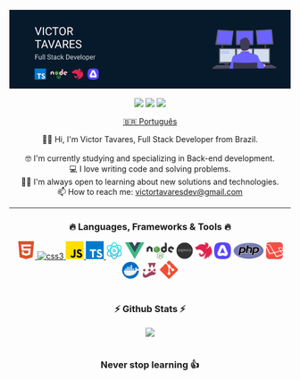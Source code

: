 ![Victor Tavares](./top.png)

<p align="center">
  <a href="https://github.com/victortavaresdev"><img src="https://img.shields.io/badge/GitHub-444444?style=for-the-badge&logo=github&logoColor=white" height="20" /></a>
  <a href="mailto:victortavaresdev@gmail.com"><img src="https://img.shields.io/badge/Gmail-D14836?style=for-the-badge&logo=gmail&logoColor=white" height="20" /></a>
  <a href="https://www.linkedin.com/in/victor-tavares-dev/"><img src="https://img.shields.io/badge/LinkedIn-0077B5?style=for-the-badge&logo=linkedin&logoColor=white" height="20" /></a>
</p>

<p align="center">
  <a href="https://github.com/victortavaresdev/victortavaresdev/blob/main/README_PT.md">🇧🇷 Português</a> 
</p>

<p align="center">
  🙋‍♂️ Hi, I'm Victor Tavares, Full Stack Developer from Brazil.
  <br>
  <br>
  🤓 I'm currently studying and specializing in Back-end development.
  <br>
  💻 I love writing code and solving problems.
  <br>
  👨‍💻 I'm always open to learning about new solutions and technologies.
  <br>
  📫 How to reach me: <a href="mailto: victortavaresdev@gmail.com">victortavaresdev@gmail.com</a>
</p>

<hr>

<h3 align="center">🔥 Languages, Frameworks & Tools 🔥</h3>

<p align="center">
    <a href="https://www.w3.org/html/" target="_blank"> <img src="https://github.com/victortavaresdev/victortavaresdev/blob/main/html5.png" alt="html5" height="32" />     </a>
    <a href="https://www.w3schools.com/css/" target="_blank"> <img src="https://upload.wikimedia.org/wikipedia/commons/6/62/CSS3_logo.svg" alt="css3" height="32" /> </a>
     <a href="https://developer.mozilla.org/en-US/docs/Web/JavaScript" target="_blank"> <img src="https://github.com/victortavaresdev/victortavaresdev/blob/main/js.png" alt="javascript" height="32"/> </a> 
    <a href="https://www.typescriptlang.org/" target="_blank"> <img src="https://github.com/victortavaresdev/victortavaresdev/blob/main/typescript.png" alt="typescript" height="32"/> </a> 
   <a href="https://reactjs.org/"><img src="https://github.com/victortavaresdev/victortavaresdev/blob/main/react.png" height="30" /></a>
   <a href="https://vuejs.org/"><img src="https://github.com/victortavaresdev/victortavaresdev/blob/main/vueJS.png" height="30" /></a>
   <a href="https://nodejs.org/en/"><img src="https://github.com/victortavaresdev/victortavaresdev/blob/main/node.png" height="30" /></a>
   <a href="https://expressjs.com/"><img src="https://github.com/victortavaresdev/victortavaresdev/blob/main/express-js.png" height="30" /></a>
   <a href="https://nestjs.com/"><img src="https://github.com/victortavaresdev/victortavaresdev/blob/main/nest.svg" height="30" /></a>
   <a href="https://adonisjs.com/"><img src="https://github.com/victortavaresdev/victortavaresdev/blob/main/adonis.png" height="30" /></a>
   <a href="https://www.php.net/"><img src="https://github.com/victortavaresdev/victortavaresdev/blob/main/php.png" height="30" /></a>
   <a href="https://laravel.com/"><img src="https://github.com/victortavaresdev/victortavaresdev/blob/main/laravel.png" height="30" /></a>
   <a href="https://www.docker.com/"><img src="https://github.com/victortavaresdev/victortavaresdev/blob/main/docker.png" height="30" /></a>
   <a href="https://jestjs.io/pt-BR/"><img src="https://github.com/victortavaresdev/victortavaresdev/blob/main/jestt.png" height="30" /></a>
   <a href="https://git-scm.com/"><img src="https://github.com/victortavaresdev/victortavaresdev/blob/main/gitt.png" height="32" /></a>


</p>

#

<h3 align="center">⚡ Github Stats ⚡</h3>

<div align="center" href="https://github.com/victortavaresdev">
  <img align="center" src="https://github-readme-stats.vercel.app/api/top-langs/?username=victortavaresdev&layout=compact&theme=tokyonight" />
</div>

#

<div align="center">

### Never stop learning 👍

</div>











 
